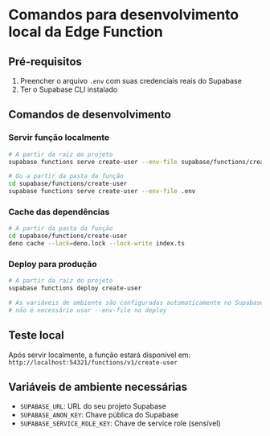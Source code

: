# Comandos para desenvolvimento local da Edge Function

## Pré-requisitos
1. Preencher o arquivo `.env` com suas credenciais reais do Supabase
2. Ter o Supabase CLI instalado

## Comandos de desenvolvimento

### Servir função localmente
```bash
# A partir da raiz do projeto
supabase functions serve create-user --env-file supabase/functions/create-user/.env

# Ou a partir da pasta da função
cd supabase/functions/create-user
supabase functions serve create-user --env-file .env
```

### Cache das dependências
```bash
# A partir da pasta da função
cd supabase/functions/create-user
deno cache --lock=deno.lock --lock-write index.ts
```

### Deploy para produção
```bash
# A partir da raiz do projeto
supabase functions deploy create-user

# As variáveis de ambiente são configuradas automaticamente no Supabase
# não é necessário usar --env-file no deploy
```

## Teste local
Após servir localmente, a função estará disponível em:
`http://localhost:54321/functions/v1/create-user`

## Variáveis de ambiente necessárias
- `SUPABASE_URL`: URL do seu projeto Supabase
- `SUPABASE_ANON_KEY`: Chave pública do Supabase
- `SUPABASE_SERVICE_ROLE_KEY`: Chave de service role (sensível)

